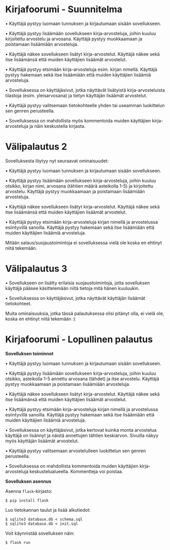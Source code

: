 # Kirjafoorumi - Suunnitelma

• Käyttäjä pystyy luomaan tunnuksen ja kirjautumaan sisään sovellukseen.

• Käyttäjä pystyy lisäämään sovellukseen kirja-arvosteluja, joihin kuuluu kirjoitettu arvostelu ja arvosana. Käyttäjä pystyy muokkaamaan ja poistamaan lisäämiään arvosteluja. 

• Käyttäjä näkee sovellukseen lisätyt kirja-arvostelut. Käyttäjä näkee sekä itse lisäämänsä että muiden käyttäjien lisäämät arvostelut.

• Käyttäjä pystyy etsimään kirja-arvosteluja esim. kirjan nimellä. Käyttäjä pystyy hakemaan sekä itse lisäämiään että muiden käyttäjien lisäämiä arvosteluja.

• Sovelluksessa on käyttäjäsivut, jotka näyttävät lisätyistä kirja-arvosteluista tilastoja (esim. yleisarvosana) ja tietyn käyttäjän lisäämät arvostelut.

• Käyttäjä pystyy valitsemaan tietokohteelle yhden tai useamman luokittelun sen genren perusteella.

• Sovelluksessa on mahdollista myös kommentoida muiden käyttäjien kirja-arvosteluja ja näin keskustella kirjasta. 


# Välipalautus 2
Sovelluksesta löytyy nyt seuraavat ominaisuudet:

• Käyttäjä pystyy luomaan tunnuksen ja kirjautumaan sisään sovellukseen.

• Käyttäjä pystyy lisäämään sovellukseen kirja-arvosteluja, joihin kuuluu otsikko, kirjan nimi, arvosana (tähtien määrä asteikolla 1-5) ja kirjoitettu arvostelu. Käyttäjä pystyy muokkaamaan ja poistamaan lisäämiään arvosteluja. 

• Käyttäjä näkee sovellukseen lisätyt kirja-arvostelut. Käyttäjä näkee sekä itse lisäämänsä että muiden käyttäjien lisäämät arvostelut.

• Käyttäjä pystyy etsimään kirja-arvosteluja kirjan nimellä ja arvostelussa esiintyvillä sanoilla. Käyttäjä pystyy hakemaan sekä itse lisäämiään että muiden käyttäjien lisäämiä arvosteluja.

Mitään salaus/suojaustoimintoja ei sovelluksessa vielä ole koska en ehtinyt niitä tekemään. 

# Välipalautus 3

• Sovellukseen on lisätty erilaisia suojaustoimintoja, jotta sovelluksen käyttäjä pääsee käsittelemään niitä tietoja mitä hänen kuuluukin.

• Sovelluksessa on käyttäjäsivut, jotka näyttävät käyttäjän lisäämät tietokohteet.

Muita ominaisuuksia, jotka tässä palautuksessa olisi pitänyt olla, ei vielä ole, koska en ehtinyt niitä tekemään :(

# Kirjafoorumi - Lopullinen palautus

**Sovelluksen toiminnot**

• Käyttäjä pystyy luomaan tunnuksen ja kirjautumaan sisään sovellukseen.

• Käyttäjä pystyy lisäämään sovellukseen kirja-arvosteluja, joihin kuuluu otsikko, asteikolla 1-5 annettu arvosana (tähdet) ja itse arvostelu. Käyttäjä pystyy muokkaamaan ja poistamaan lisäämiään arvosteluja. 

• Käyttäjä näkee sovellukseen lisätyt kirja-arvostelut. Käyttäjä näkee sekä itse lisäämänsä että muiden käyttäjien lisäämät arvostelut.

• Käyttäjä pystyy etsimään kirja-arvosteluja kirjan nimellä ja arvostelussa esiintyvillä sanoilla. Käyttäjä pystyy hakemaan sekä itse lisäämiään että muiden käyttäjien lisäämiä arvosteluja.

• Sovelluksessa on käyttäjäsivut, jotka kertovat kuinka monta arvostelua käyttäjä on lisännyt ja näistä annettujen tähtien keskiarvon. Sivuilla näkyy myös käyttäjän lisäämät arvostelut.

• Käyttäjä pystyy valitsemaan arvostelulleen luokittelun sen genren perusteella.

• Sovelluksessa on mahdollista kommentoida muiden käyttäjien kirja-arvosteluja keskustelualueella. Kommentteja voi poistaa. 


**Sovelluksen asennus**

Asenna `flask`-kirjasto:

```
$ pip install flask
```

Luo tietokannan taulut ja lisää alkutiedot:

```
$ sqlite3 database.db < schema.sql
$ sqlite3 database.db < init.sql
```

Voit käynnistää sovelluksen näin:

```
$ flask run
```











